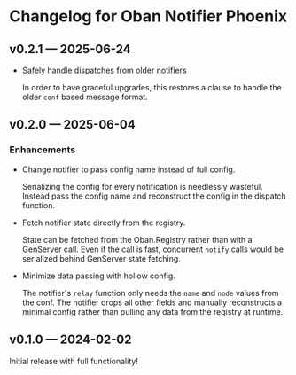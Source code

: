 # Changelog for Oban Notifier Phoenix

## v0.2.1 — 2025-06-24

- Safely handle dispatches from older notifiers

  In order to have graceful upgrades, this restores a clause to handle the older `conf` based
  message format.

## v0.2.0 — 2025-06-04

### Enhancements

- Change notifier to pass config name instead of full config.

  Serializing the config for every notification is needlessly wasteful. Instead pass the config
  name and reconstruct the config in the dispatch function.

- Fetch notifier state directly from the registry.

  State can be fetched from the Oban.Registry rather than with a GenServer call. Even if the call
  is fast, concurrent `notify` calls would be serialized behind GenServer state fetching.

- Minimize data passing with hollow config.

  The notifier's `relay` function only needs the `name` and `node` values from the conf. The
  notifier drops all other fields and manually reconstructs a minimal config rather than pulling
  any data from the registry at runtime.

## v0.1.0 — 2024-02-02

Initial release with full functionality!
